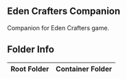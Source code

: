 ## Eden Crafters Companion

Companion for Eden Crafters game.

## Folder Info

| Root Folder | Container Folder |
|-------------|------------------|